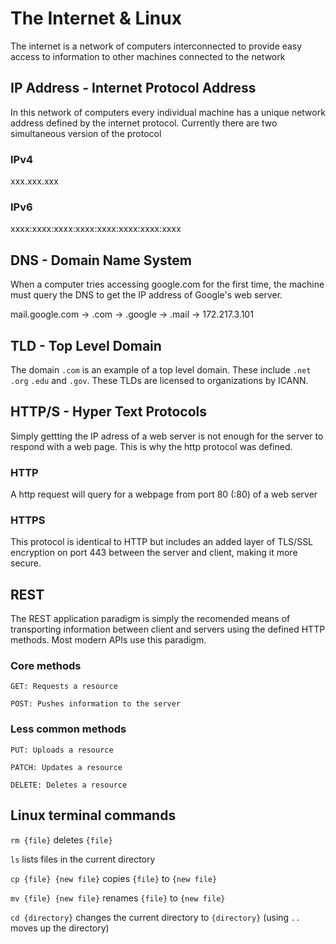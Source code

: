 # The Internet & Linux

The internet is a network of computers interconnected to provide easy access to information to other machines connected to the network

## IP Address - Internet Protocol Address

In this network of computers every individual machine has a unique network address defined by the internet protocol. Currently there are two simultaneous version of the protocol

### IPv4

xxx.xxx.xxx

### IPv6

xxxx:xxxx:xxxx:xxxx:xxxx:xxxx:xxxx:xxxx

## DNS - Domain Name System

When a computer tries accessing google.com for the first time, the machine must query the DNS to get the IP address of Google's web server.

mail.google.com -> .com -> .google -> .mail -> 172.217.3.101

## TLD - Top Level Domain

The domain `.com` is an example of a top level domain. These include `.net` `.org` `.edu` and `.gov`. These TLDs are licensed to organizations by ICANN.

## HTTP/S - Hyper Text Protocols

Simply gettting the IP adress of a web server is not enough for the server to respond with a web page. This is why the http protocol was defined.

### HTTP

A http request will query for a webpage from port 80 (:80) of a web server

### HTTPS

This protocol is identical to HTTP but includes an added layer of TLS/SSL encryption on port 443 between the server and client, making it more secure.

## REST

The REST application paradigm is simply the recomended means of transporting information between client and servers using the defined HTTP methods. Most modern APIs use this paradigm.

### Core methods

`GET: Requests a resource`

`POST: Pushes information to the server`

### Less common methods

`PUT: Uploads a resource`

`PATCH: Updates a resource`

`DELETE: Deletes a resource`

## Linux terminal commands

`rm {file}` deletes `{file}`

`ls` lists files in the current directory

`cp {file} {new file}` copies `{file}` to `{new file}`

`mv {file} {new file}` renames `{file}` to `{new file}`

`cd {directory}` changes the current directory to `{directory}` (using `..` moves up the directory)